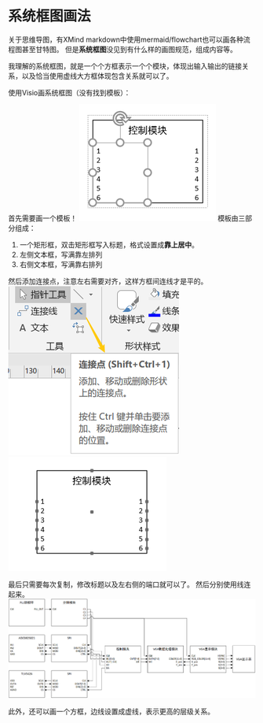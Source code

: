 # 系统框图画法

关于思维导图，有XMind
markdown中使用mermaid/flowchart也可以画各种流程图甚至甘特图。
但是**系统框图**没见到有什么样的画图规范，组成内容等。

我理解的系统框图，就是一个个方框表示一个个模块，体现出输入输出的链接关系，以及恰当使用虚线大方框体现包含关系就可以了。

使用Visio画系统框图（没有找到模板）：

首先需要画一个模板！
![](assets/%E7%B3%BB%E7%BB%9F%E6%A1%86%E5%9B%BE%E7%94%BB%E6%B3%95/2020-09-12-20-01-18.png)
模板由三部分组成：

1. 一个矩形框，双击矩形框写入标题，格式设置成**靠上居中**。
2. 左侧文本框，写满靠左排列
3. 右侧文本框，写满靠右排列

然后添加连接点，注意左右需要对齐，这样方框间连线才是平的。
![](assets/%E7%B3%BB%E7%BB%9F%E6%A1%86%E5%9B%BE%E7%94%BB%E6%B3%95/2020-09-12-20-05-05.png)
![](assets/%E7%B3%BB%E7%BB%9F%E6%A1%86%E5%9B%BE%E7%94%BB%E6%B3%95/2020-09-12-20-00-05.png)

最后只需要每次复制，修改标题以及左右侧的端口就可以了。
然后分别使用线连起来。
![系统框图](./assets/系统框图画法/系统框图.png '系统框图')

此外，还可以画一个方框，边线设置成虚线，表示更高的层级关系。
